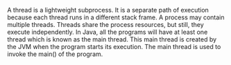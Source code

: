 A thread is a lightweight subprocess. It is a separate path of execution
because each thread runs in a different stack frame. A process may
contain multiple threads. Threads share the process resources, but
still, they execute independently. In Java, all the programs will have
at least one thread which is known as the main thread. This main thread
is created by the JVM when the program starts its execution. The main
thread is used to invoke the main() of the program.